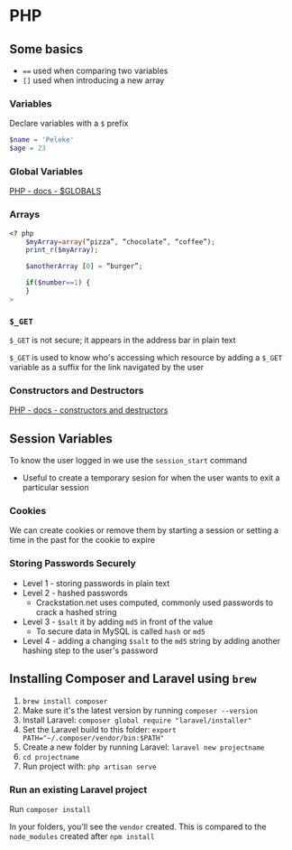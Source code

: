 # PHP

## Some basics

- `==` used when comparing two variables
- `[]` used when introducing a new array

### Variables

Declare variables with a `$` prefix

```php
$name = 'Peleke'
$age = 23
```

### Global Variables

[PHP - docs - $GLOBALS](http://php.net/manual/en/reserved.variables.globals.php)

### Arrays

```php
<? php
    $myArray=array(“pizza”, “chocolate”, “coffee”);
    print_r($myArray);

    $anotherArray [0] = “burger”;

    if($number==1) {
    }
>
```

### `$_GET`

`$_GET` is not secure; it appears in the address bar in plain text

`$_GET` is used to know who's accessing which resource by adding a `$_GET` variable as a suffix for the link navigated by the user

### Constructors and Destructors

[PHP - docs - constructors and destructors](http://php.net/manual/en/language.oop5.decon.php)

## Session Variables

To know the user logged in we use the `session_start` command

- Useful to create a temporary sesion for when the user wants to exit a particular session

### Cookies

We can create cookies or remove them by starting a session or setting a time in the past for the cookie to expire

### Storing Passwords Securely

- Level 1 - storing passwords in plain text
- Level 2 - hashed passwords
  - Crackstation.net uses computed, commonly used passwords to crack a hashed string
- Level 3 - `$salt` it by adding `md5` in front of the value
  - To secure data in MySQL is called `hash` or `md5`
- Level 4 - adding a changing `$salt` to the `md5` string by adding another hashing step to the user's password

## Installing Composer and Laravel using `brew`

1. `brew install composer`
2. Make sure it's the latest version by running `composer --version`
3. Install Laravel: `composer global require "laravel/installer"`
4. Set the Laravel build to this folder: `export PATH="~/.composer/vendor/bin:$PATH"`
5. Create a new folder by running Laravel: `laravel new projectname`
6. `cd projectname`
7. Run project with: `php artisan serve`

### Run an existing Laravel project

Run `composer install`

In your folders, you'll see the `vendor` created. This is compared to the `node_modules` created after `npm install`